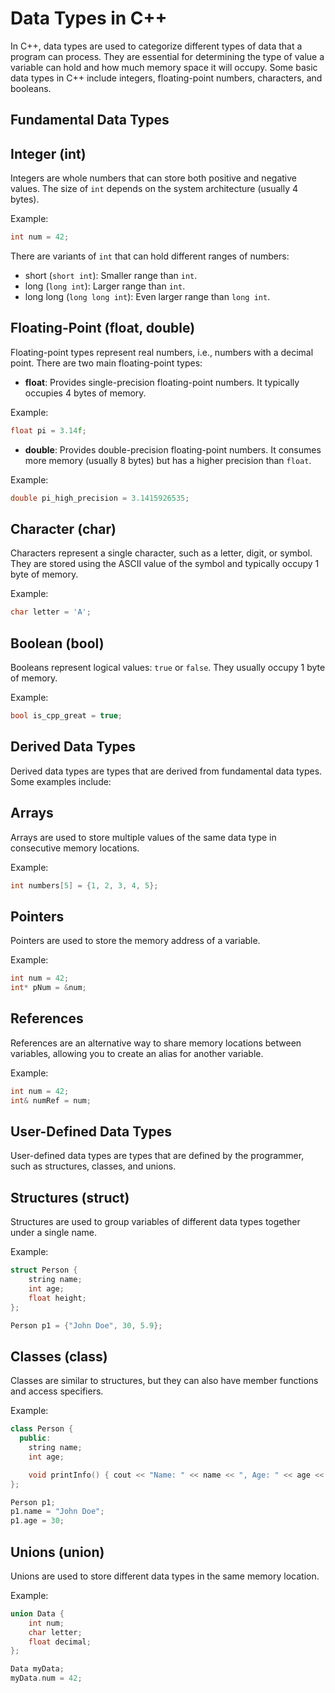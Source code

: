 # Data Types in C++

In C++, data types are used to categorize different types of data that a program can process. They are essential for determining the type of value a variable can hold and how much memory space it will occupy. Some basic data types in C++ include integers, floating-point numbers, characters, and booleans.

## Fundamental Data Types

## Integer (int)

Integers are whole numbers that can store both positive and negative values. The size of `int` depends on the system architecture (usually 4 bytes).

Example:

```cpp
int num = 42;
```

There are variants of `int` that can hold different ranges of numbers:

- short (`short int`): Smaller range than `int`.
- long (`long int`): Larger range than `int`.
- long long (`long long int`): Even larger range than `long int`.

## Floating-Point (float, double)

Floating-point types represent real numbers, i.e., numbers with a decimal point. There are two main floating-point types:

- **float**: Provides single-precision floating-point numbers. It typically occupies 4 bytes of memory.

Example:

```cpp
float pi = 3.14f;
```

- **double**: Provides double-precision floating-point numbers. It consumes more memory (usually 8 bytes) but has a higher precision than `float`.

Example:

```cpp
double pi_high_precision = 3.1415926535;
```

## Character (char)

Characters represent a single character, such as a letter, digit, or symbol. They are stored using the ASCII value of the symbol and typically occupy 1 byte of memory.

Example:

```cpp
char letter = 'A';
```

## Boolean (bool)

Booleans represent logical values: `true` or `false`. They usually occupy 1 byte of memory.

Example:

```cpp
bool is_cpp_great = true;
```

## Derived Data Types

Derived data types are types that are derived from fundamental data types. Some examples include:

## Arrays

Arrays are used to store multiple values of the same data type in consecutive memory locations.

Example:

```cpp
int numbers[5] = {1, 2, 3, 4, 5};
```

## Pointers

Pointers are used to store the memory address of a variable.

Example:

```cpp
int num = 42;
int* pNum = &num;
```

## References

References are an alternative way to share memory locations between variables, allowing you to create an alias for another variable.

Example:

```cpp
int num = 42;
int& numRef = num;
```

## User-Defined Data Types

User-defined data types are types that are defined by the programmer, such as structures, classes, and unions.

## Structures (struct)

Structures are used to group variables of different data types together under a single name.

Example:

```cpp
struct Person {
    string name;
    int age;
    float height;
};

Person p1 = {"John Doe", 30, 5.9};
```

## Classes (class)

Classes are similar to structures, but they can also have member functions and access specifiers.

Example:

```cpp
class Person {
  public:
    string name;
    int age;

    void printInfo() { cout << "Name: " << name << ", Age: " << age << endl; };
};

Person p1;
p1.name = "John Doe";
p1.age = 30;
```

## Unions (union)

Unions are used to store different data types in the same memory location.

Example:

```cpp
union Data {
    int num;
    char letter;
    float decimal;
};

Data myData;
myData.num = 42;
```
